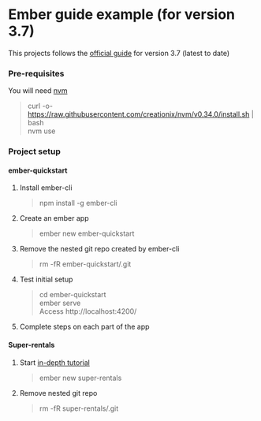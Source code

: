 # Ember guide example (for version 3.7)

This projects follows the [official guide](https://guides.emberjs.com/release/getting-started/quick-start/) for version 3.7 (latest to date)

### Pre-requisites
You will need [nvm](https://github.com/creationix/nvm)
> curl -o- https://raw.githubusercontent.com/creationix/nvm/v0.34.0/install.sh | bash  
> nvm use   

### Project setup 

#### ember-quickstart
1. Install ember-cli
   > npm install -g ember-cli   
2. Create an ember app
   > ember new ember-quickstart
3. Remove the nested git repo created by ember-cli
   > rm -fR ember-quickstart/.git
4. Test initial setup
   > cd ember-quickstart  
   > ember serve  
   Access http://localhost:4200/    
5. Complete steps on each part of the app


#### Super-rentals
1. Start [in-depth tutorial](https://guides.emberjs.com/release/tutorial/ember-cli/)
   > ember new super-rentals  
2. Remove nested git repo
   > rm -fR super-rentals/.git 